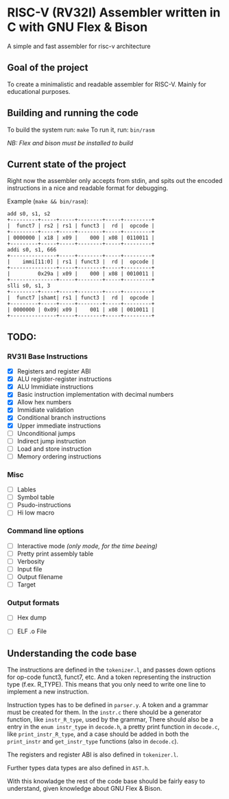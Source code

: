 
# RISC-V (RV32I) Assembler written in C with GNU Flex & Bison

A simple and fast assembler for risc-v architecture

## Goal of the project

To create a minimalistic and readable assembler for RISC-V.
Mainly for educational purposes.

## Building and running the code

To build the system run: `make`
To run it, run: `bin/rasm`

*NB: Flex and bison must be installed to build*

## Current state of the project

Right now the assembler only accepts from stdin, and spits
out the encoded instructions in a nice and readable format
for debugging.

Example (`make && bin/rasm`):
```
add s0, s1, s2
+---------+-----+-----+--------+-----+---------+
|  funct7 | rs2 | rs1 | funct3 |  rd |  opcode |
+---------+-----+-----+--------+-----+---------+
| 0000000 | x18 | x09 |    000 | x08 | 0110011 |
+---------+-----+-----+--------+-----+---------+
addi s0, s1, 666
+---------------+-----+--------+-----+---------+
|    immi[11:0] | rs1 | funct3 |  rd |  opcode |
+---------------+-----+--------+-----+---------+
|         0x29a | x09 |    000 | x08 | 0010011 |
+---------------+-----+--------+-----+---------+
slli s0, s1, 3
+---------+-----+-----+--------+-----+---------+
|  funct7 |shamt| rs1 | funct3 |  rd |  opcode |
+---------+-----+-----+--------+-----+---------+
| 0000000 | 0x09| x09 |    001 | x08 | 0010011 |
+---------------+-----+--------+-----+---------+
```

## TODO:

### RV31I Base Instructions

 - [x] Registers and register ABI
 - [x] ALU register-register instructions
 - [x] ALU Immidiate instructions
 - [x] Basic instruction implementation with decimal numbers
 - [x] Allow hex numbers
 - [x] Immidiate validation
 - [x] Conditional branch instructions
 - [x] Upper immediate instructions
 - [ ] Unconditional jumps
 - [ ] Indirect jump instruction
 - [ ] Load and store instruction
 - [ ] Memory ordering instructions

### Misc

 - [ ] Lables
 - [ ] Symbol table
 - [ ] Psudo-instructions
 - [ ] Hi low macro

### Command line options

 - [ ] Interactive mode *(only mode, for the time beeing)*
 - [ ] Pretty print assembly table
 - [ ] Verbosity
 - [ ] Input file
 - [ ] Output filename
 - [ ] Target

### Output formats
 - [ ] Hex dump
 - [ ] ELF .o File


## Understanding the code base

The instructions are defined in the `tokenizer.l`, and passes down options for op-code
funct3, funct7, etc. And a token representing the instruction type (f.ex. R_TYPE).
This means that you only need to write one line to implement a new instruction.

Instruction types has to be defined in `parser.y`. A token and a grammar must be created for them.
In the `instr.c` there should be a generator function, like `instr_R_type`, used by the grammar,
There should also be a entry in the `enum instr_type` in `decode.h`, a pretty print function in
`decode.c`, like `print_instr_R_type`, and a case should be added in both the `print_instr` and
`get_instr_type` functions (also in `decode.c`).

The registers and register ABI is also defined in `tokenizer.l`.

Further types data types are also defined in `AST.h`.

With this knowladge the rest of the code base should be fairly easy to understand,
given knowledge about GNU Flex & Bison.
